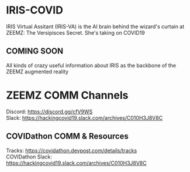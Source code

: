 # IRIS-COVID
IRIS Virtual Assitant (IRIS-VA) is the AI brain behind the wizard's curtain at ZEEMZ: The Versipisces Secret. She's taking on COVID19

## COMING SOON
All kinds of crazy useful information about IRIS as the backbone of the ZEEMZ augmented reality

# ZEEMZ COMM Channels
Discord: https://discord.gg/cfV9WS<br />
Slack: https://hackingcovid19.slack.com/archives/C010H3J8V8C<br />

## COVIDathon COMM & Resources
Tracks: https://covidathon.devpost.com/details/tracks<br />
COVIDathon Slack: https://hackingcovid19.slack.com/archives/C010H3J8V8C<br />
